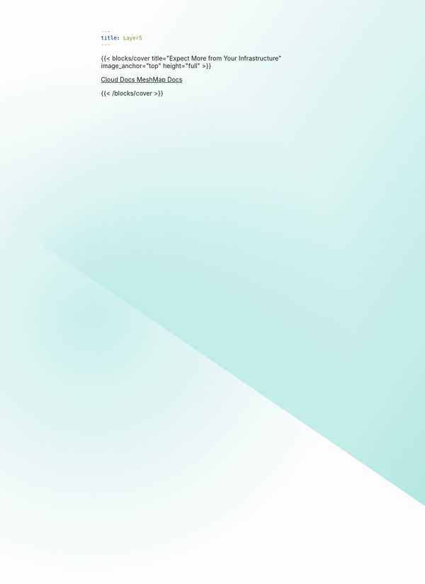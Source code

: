```yaml
---
title: Layer5
---
```


{{< blocks/cover title="Expect More from Your Infrastructure" image_anchor="top" height="full" >}}

<a class="btn btn-lg btn-primary me-3 mb-4" href="/docs/">
  Cloud Docs <i class="fas fa-arrow-alt-circle-right ms-2"></i>
</a>
<a class="btn btn-lg btn-secondary me-3 mb-4" href="/meshmap">
  MeshMap Docs <i class="fas fa-arrow-alt-circle-right ms-2"></i>
</a>
<p class="lead mt-5"></p>

<div style="width: 78.14231rem;
height: 74.72rem;
transform: rotate(-55.68deg);
flex-shrink: 0;
position: absolute; z-index:-1;background: linear-gradient(180deg, rgba(0, 179, 115, 0.00) 0%, rgba(0, 179, 159, 0.30) 100%);position: absolute; top: -18rem;right:-32rem;"></div>
<div style="width: 74.125rem; height: 74.125rem; flex-shrink: 0; background: radial-gradient(50% 50% at 50% 50%, rgba(0, 179, 159, 0.20) 0%, rgba(0, 179, 159, 0.00) 100%);position: absolute; top: 8rem;left:-24rem;z-index:-1;"></div>
{{< /blocks/cover >}}

<!-- 

{{% blocks/lead color="primary" %}}
Jump right in and learn about Layer5.
{{< blocks/link-down color="info" >}}

{{% /blocks/lead %}}


{{% blocks/section color="dark" type="row" %}}
{{% blocks/feature icon="fa-lightbulb" title="New chair metrics!" %}}
The Goldydocs UI now shows chair size metrics by default.

Please follow this space for updates!
{{% /blocks/feature %}}


{{% blocks/feature icon="fab fa-github" title="Contributions welcome!" url="https://github.com/google/docsy-example" %}}
We do a [Pull Request](https://github.com/google/docsy-example/pulls) contributions workflow on **GitHub**. New users are always welcome!
{{% /blocks/feature %}}


{{% blocks/feature icon="fab fa-twitter" title="Follow us on Twitter!" url="https://twitter.com/docsydocs" %}}
For announcement of latest features etc.
{{% /blocks/feature %}}


{{% /blocks/section %}}


{{% blocks/section %}}
This is the second section
{.h1 .text-center}
{{% /blocks/section %}}


{{% blocks/section type="row" %}}

{{% blocks/feature icon="fab fa-app-store-ios" title="Download **from AppStore**" %}}
Get the Goldydocs app!
{{% /blocks/feature %}}

{{% blocks/feature icon="fab fa-github" title="Contributions welcome!"
    url="https://github.com/google/docsy-example" %}}
We do a [Pull Request](https://github.com/google/docsy-example/pulls)
contributions workflow on **GitHub**. New users are always welcome!
{{% /blocks/feature %}}

{{% blocks/feature icon="fab fa-twitter" title="Follow us on Twitter!"
    url="https://twitter.com/GoHugoIO" %}}
For announcement of latest features etc.
{{% /blocks/feature %}}

{{% /blocks/section %}}


{{% blocks/section %}}
This is the another section
{.h1 .text-center}
{{% /blocks/section %}} -->